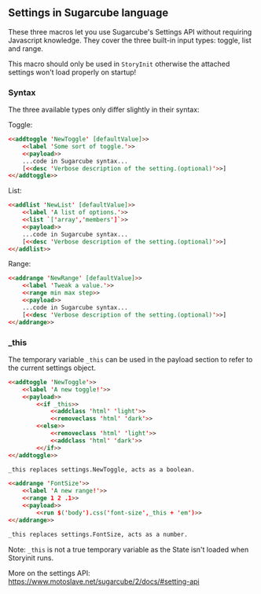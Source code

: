 ## Settings in Sugarcube language ##

These three macros let you use Sugarcube's Settings API without requiring Javascript knowledge. They cover the three built-in input types: toggle, list and range.

This macro should only be used in `StoryInit` otherwise the attached settings won't load properly on startup!

### Syntax ###

The three available types only differ slightly in their syntax:

Toggle:

```html
<<addtoggle 'NewToggle' [defaultValue]>>
	<<label 'Some sort of toggle.'>>
	<<payload>>
	...code in Sugarcube syntax...
	[<<desc 'Verbose description of the setting.(optional)'>>]
<</addtoggle>>
```

List:

```html
<<addlist 'NewList' [defaultValue]>>
	<<label 'A list of options.'>>
	<<list `['array','members']`>>
	<<payload>>
	...code in Sugarcube syntax...
	[<<desc 'Verbose description of the setting.(optional)'>>]
<</addlist>>
```

Range:

```html
<<addrange 'NewRange' [defaultValue]>>
	<<label 'Tweak a value.'>>
	<<range min max step>>
	<<payload>>
	...code in Sugarcube syntax...
	[<<desc 'Verbose description of the setting.(optional)'>>]
<</addrange>>
```

### _this ###

The temporary variable `_this` can be used in the payload section to refer to the current settings object.

```html
<<addtoggle 'NewToggle'>>
	<<label 'A new toggle!'>>
	<<payload>>
		<<if _this>>
			<<addclass 'html' 'light'>>
			<<removeclass 'html' 'dark'>>
		<<else>>
			<<removeclass 'html' 'light'>>
			<<addclass 'html' 'dark'>>
		<</if>>
<</addtoggle>>

_this replaces settings.NewToggle, acts as a boolean.

<<addrange 'FontSize'>>
	<<label 'A new range!'>>
	<<range 1 2 .1>>
	<<payload>>
		<<run $('body').css('font-size',_this + 'em')>>
<</addrange>>

_this replaces settings.FontSize, acts as a number.
```

Note: 
`_this` is not a true temporary variable as the State isn't loaded when Storyinit runs. 

More on the settings API: https://www.motoslave.net/sugarcube/2/docs/#setting-api 
